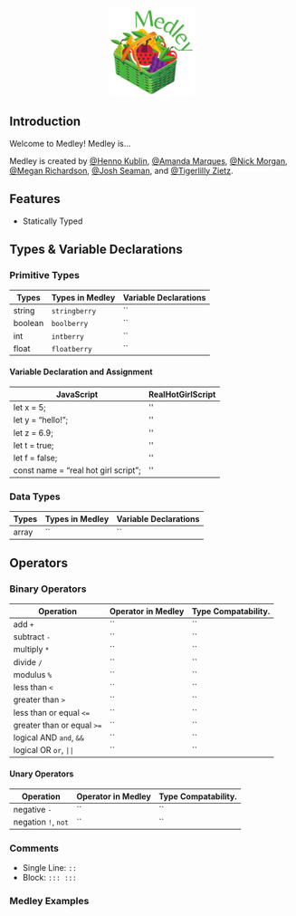<p align="center">
  <img src="logo.png" width="30%">
</p>

## Introduction

Welcome to Medley! Medley is...

Medley is created by [@Henno Kublin](https://github.com/hjkublin), [@Amanda Marques](https://github.com/amandacmarques), [@Nick Morgan](https://github.com/nmorgan8), [@Megan Richardson](https://github.com/meganmrichardson), [@Josh Seaman](https://github.com/jseaman1), and [@Tigerlilly Zietz](https://github.com/tigerlillyz).

## Features

* Statically Typed

## Types & Variable Declarations

### Primitive Types

| Types      | Types in Medley           | Variable Declarations                                        |
| ---------- | ------------------------- | ------------------------------------------------------------ |
| string     | `stringberry`             | ``                                                           |
| boolean    | `boolberry`               | ``                                                           |
| int        | `intberry`                | ``                                                           |
| float      | `floatberry`              | ``                                                           |

#### Variable Declaration and Assignment

| JavaScript                           | RealHotGirlScript                     |
| ------------------------------------ | ------------------------------------- |
| let x = 5;                           | ''                                    |
| let y = “hello!”;                    | ''                                    |
| let z = 6.9;                         | ''                                    |
| let t = true;                        | ''                                    |
| let f = false;                       | ''                                    |
| const name = “real hot girl script”; | ''                                    |


### Data Types

| Types      | Types in Medley           | Variable Declarations                                        |
| ---------- | ------------------------- | ------------------------------------------------------------ |
| array      | ``                        | ``                                                           |

## Operators

### Binary Operators

| Operation                  | Operator in Medley        | Type Compatability.                                          |
| -------------------------- | ------------------------- | ------------------------------------------------------------ |
| add `+`                    | ``                        | ``                                                           |
| subtract `-`               | ``                        | ``                                                           |
| multiply `*`               | ``                        | ``                                                           |
| divide `/`                 | ``                        | ``                                                           |
| modulus `%`                | ``                        | ``                                                           |
| less than `<`              | ``                        | ``                                                           |
| greater than `>`           | ``                        | ``                                                           |
| less than or equal `<=`    | ``                        | ``                                                           |
| greater than or equal `>=` | ``                        | ``                                                           |
| logical AND `and`, `&&`    | ``                        | ``                                                           |
| logical OR `or`, `\|\|`      | ``                        | ``                                                           |

#### Unary Operators

| Operation                  | Operator in Medley        | Type Compatability.                                          |
| -------------------------- | ------------------------- | ------------------------------------------------------------ |
| negative `-`               | ``                        | ``                                                           |
| negation `!`, `not`        | ``                        | ``                                                           |

### Comments

* Single Line: `::`
* Block: `::: :::`

### Medley Examples


